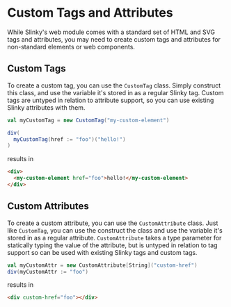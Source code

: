 # Custom Tags and Attributes
While Slinky's web module comes with a standard set of HTML and SVG tags and attributes, you may need to create custom tags and attributes for non-standard elements or web components.

## Custom Tags
To create a custom tag, you can use the `CustomTag` class. Simply construct this class, and use the variable it's stored in as a regular Slinky tag. Custom tags are untyped in relation to attribute support, so you can use existing Slinky attributes with them.

```scala
val myCustomTag = new CustomTag("my-custom-element")

div(
  myCustomTag(href := "foo")("hello!")
)
```

results in

```html
<div>
  <my-custom-element href="foo">hello!</my-custom-element>
</div>
```

## Custom Attributes
To create a custom attribute, you can use the `CustomAttribute` class. Just like `CustomTag`, you can use the construct the class and use the variable it's stored in as a regular attribute. `CustomAttribute` takes a type parameter for statically typing the value of the attribute, but is untyped in relation to tag support so can be used with existing Slinky tags and custom tags.

```scala
val myCustomAttr = new CustomAttribute[String]("custom-href")
div(myCustomAttr := "foo")
```

results in

```html
<div custom-href="foo"></div>
```
